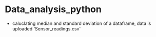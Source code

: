 # Data_analysis_python

- caluclating median and standard deviation of a dataframe, data is uploaded 'Sensor_readings.csv' 
